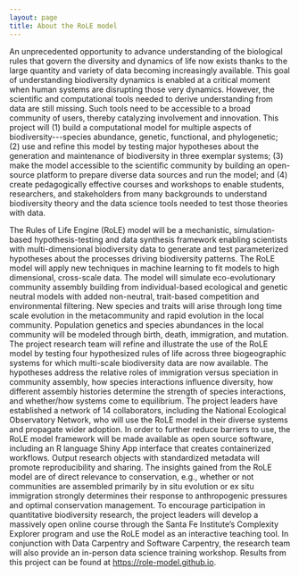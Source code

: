 ```yaml
---
layout: page
title: About the RoLE model
---
```


An unprecedented opportunity to advance understanding of the biological rules that govern the diversity and dynamics of life now exists thanks to the large quantity and variety of data becoming increasingly available.  This goal of understanding biodiversity dynamics is enabled at a critical moment when human systems are disrupting those very dynamics. However, the scientific and computational tools needed to derive understanding from data are still missing.  Such tools need to be accessible to a broad community of users, thereby catalyzing involvement and innovation.  This project will (1) build a computational model for multiple aspects of biodiversity---species abundance, genetic, functional, and phylogenetic; (2) use and refine this model by testing major hypotheses about the generation and maintenance of biodiversity in three exemplar systems; (3) make the model accessible to the scientific community by building an open-source platform to prepare diverse data sources and run the model; and (4) create pedagogically effective courses and workshops to enable students, researchers, and stakeholders from many backgrounds to understand biodiversity theory and the data science tools needed to test those theories with data.

The Rules of Life Engine (RoLE) model will be a mechanistic, simulation-based hypothesis-testing and data synthesis framework enabling scientists with multi-dimensional biodiversity data to generate and test parameterized hypotheses about the processes driving biodiversity patterns. The RoLE model will apply new techniques in machine learning to fit models to high dimensional, cross-scale data. The model will simulate eco-evolutionary community assembly building from individual-based ecological and genetic neutral models with added non-neutral, trait-based competition and environmental filtering. New species and traits will arise through long time scale evolution in the metacommunity and rapid evolution in the local community. Population genetics and species abundances in the local community will be modeled through birth, death, immigration, and mutation. The project research team will refine and illustrate the use of the RoLE model by testing four hypothesized rules of life across three biogeographic systems for which multi-scale biodiversity data are now available. The hypotheses address the relative roles of immigration versus speciation in community assembly, how species interactions influence diversity, how different assembly histories determine the strength of species interactions, and whether/how systems come to equilibrium. The project leaders have established a network of 14 collaborators, including the National Ecological Observatory Network, who will use the RoLE model in their diverse systems and propagate wider adoption. In order to further reduce barriers to use, the RoLE model framework will be made available as open source software, including an R language Shiny App interface that creates containerized workflows. Output research objects with standardized metadata will promote reproducibility and sharing. The insights gained from the RoLE model are of direct relevance to conservation, e.g., whether or not communities are assembled primarily by in situ evolution or ex situ immigration strongly determines their response to anthropogenic pressures and optimal conservation management. To encourage participation in quantitative biodiversity research, the project leaders will develop a massively open online course through the Santa Fe Institute’s Complexity Explorer program and use the RoLE model as an interactive teaching tool. In conjunction with Data Carpentry and Software Carpentry, the research team will also provide an in-person data science training workshop. Results from this project can be found at https://role-model.github.io. 
